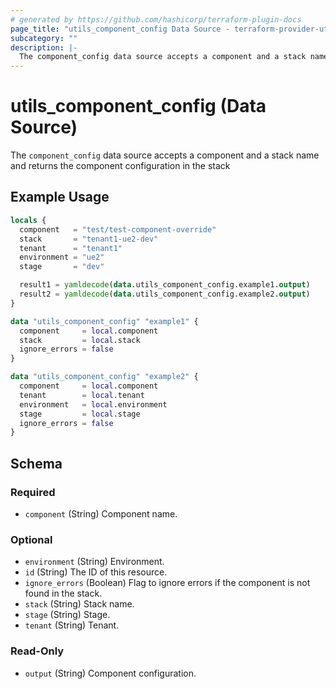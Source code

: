 ```yaml
---
# generated by https://github.com/hashicorp/terraform-plugin-docs
page_title: "utils_component_config Data Source - terraform-provider-utils"
subcategory: ""
description: |-
  The component_config data source accepts a component and a stack name and returns the component configuration in the stack
---
```


# utils_component_config (Data Source)

The `component_config` data source accepts a component and a stack name and returns the component configuration in the stack

## Example Usage

```terraform
locals {
  component   = "test/test-component-override"
  stack       = "tenant1-ue2-dev"
  tenant      = "tenant1"
  environment = "ue2"
  stage       = "dev"

  result1 = yamldecode(data.utils_component_config.example1.output)
  result2 = yamldecode(data.utils_component_config.example2.output)
}

data "utils_component_config" "example1" {
  component     = local.component
  stack         = local.stack
  ignore_errors = false
}

data "utils_component_config" "example2" {
  component     = local.component
  tenant        = local.tenant
  environment   = local.environment
  stage         = local.stage
  ignore_errors = false
}
```

<!-- schema generated by tfplugindocs -->
## Schema

### Required

- `component` (String) Component name.

### Optional

- `environment` (String) Environment.
- `id` (String) The ID of this resource.
- `ignore_errors` (Boolean) Flag to ignore errors if the component is not found in the stack.
- `stack` (String) Stack name.
- `stage` (String) Stage.
- `tenant` (String) Tenant.

### Read-Only

- `output` (String) Component configuration.


